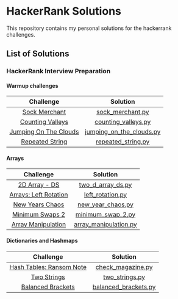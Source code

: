 # HackerRank Solutions

This repository contains my personal solutions for the hackerrank challenges. 

## List of Solutions

### HackerRank Interview Preparation
#### Warmup challenges

| Challenge | Solution |
|:---------:|:--------:|
| [Sock Merchant](https://www.hackerrank.com/challenges/sock-merchant/problem)       |   [sock_merchant.py](https://github.com/pashc/hackerrank_interview_preparation_solutions/blob/master/interview_preparation_kit/warmup_challenges/sock_merchant/sock_merchant.py)       |
| [Counting Valleys](https://www.hackerrank.com/challenges/counting-valleys/problem)        |    [counting_valleys.py](https://github.com/pashc/hackerrank_interview_preparation_solutions/blob/master/interview_preparation_kit/warmup_challenges/counting_valleys/counting_valleys.py)      |
| [Jumping On The Clouds](https://www.hackerrank.com/challenges/jumping-on-the-clouds/problem)   |    [jumping_on_the_clouds.py](https://github.com/pashc/hackerrank_interview_preparation_solutions/blob/master/interview_preparation_kit/warmup_challenges/jumping_on_the_clouds/jumping_on_the_clouds.py)      |
| [Repeated String](https://www.hackerrank.com/challenges/repeated-string/problem)   |    [repeated_string.py](https://github.com/pashc/hackerrank_interview_preparation_solutions/blob/master/interview_preparation_kit/warmup_challenges/repeated_string/repeated_string.py)      |

#### Arrays

| Challenge | Solution |
|:---------:|:--------:|
| [2D Array - DS](https://www.hackerrank.com/challenges/2d-array/problem)   |    [two_d_array_ds.py](https://github.com/pashc/hackerrank_interview_preparation_solutions/blob/master/interview_preparation_kit/arrays/two_d_array_ds/two_d_array_ds.py)      |
| [Arrays: Left Rotation](https://www.hackerrank.com/challenges/ctci-array-left-rotation/problem)   |    [left_rotation.py](https://github.com/pashc/hackerrank_interview_preparation_solutions/blob/master/interview_preparation_kit/arrays/left_rotation/left_rotation.py)      |
| [New Years Chaos](https://www.hackerrank.com/challenges/new-year-chaos/problem)   |    [new_year_chaos.py](https://github.com/pashc/hackerrank_interview_preparation_solutions/blob/master/interview_preparation_kit/arrays/new_year_chaos/new_year_chaos.py)      |
| [Minimum Swaps 2](https://www.hackerrank.com/challenges/minimum-swaps-2/problem)   |    [minimum_swap_2.py](https://github.com/pashc/hackerrank_interview_preparation_solutions/blob/master/interview_preparation_kit/arrays/minimum_swaps_2/minimum_swaps_2.py)      |
| [Array Manipulation](https://www.hackerrank.com/challenges/crush/problem)   |    [array_manipulation.py](https://github.com/pashc/hackerrank_interview_preparation_solutions/blob/master/interview_preparation_kit/arrays/array_manipulation/array_manipulation.py)      |

#### Dictionaries and Hashmaps

| Challenge | Solution |
|:---------:|:--------:|
| [Hash Tables: Ransom Note](https://www.hackerrank.com/challenges/ctci-ransom-note/problem)   |    [check_magazine.py](https://github.com/pashc/hackerrank_interview_preparation_solutions/blob/master/interview_preparation_kit/dictionaries_and_hashmaps/hash_tables_ransom_note/check_magazine.py)      |
| [Two Strings](https://www.hackerrank.com/challenges/two-strings/problem)   |    [two_strings.py](https://github.com/pashc/hackerrank_interview_preparation_solutions/blob/master/interview_preparation_kit/dictionaries_and_hashmaps/two_strings/two_strings.py)      |
| [Balanced Brackets](https://www.hackerrank.com/challenges/balanced-brackets/problem)   |    [balanced_brackets.py](https://github.com/pashc/hackerrank_interview_preparation_solutions/blob/master/interview_preparation_kit/stacks_and_queues/balanced_brakckets/balanced_brackets.py)      |
